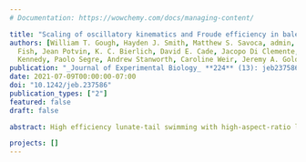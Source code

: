 ```yaml
---
# Documentation: https://wowchemy.com/docs/managing-content/

title: "Scaling of oscillatory kinematics and Froude efficiency in baleen whales"
authors: [William T. Gough, Hayden J. Smith, Matthew S. Savoca, admin, Frank E.
  Fish, Jean Potvin, K. C. Bierlich, David E. Cade, Jacopo Di Clemente, John
  Kennedy, Paolo Segre, Andrew Stanworth, Caroline Weir, Jeremy A. Goldbogen]
publication: "_Journal of Experimental Biology_ **224** (13): jeb237586"
date: 2021-07-09T00:00:00-07:00
doi: "10.1242/jeb.237586"
publication_types: ["2"]
featured: false
draft: false

abstract: High efficiency lunate-tail swimming with high-aspect-ratio lifting surfaces has evolved in many vertebrate lineages, from fish to cetaceans. Baleen whales (Mysticeti) are the largest swimming animals that exhibit this locomotor strategy, and present an ideal study system to examine how morphology and the kinematics of swimming scale to the largest body sizes. We used data from whale-borne inertial sensors coupled with morphometric measurements from aerial drones to calculate the hydrodynamic performance of oscillatory swimming in six baleen whale species ranging in body length from 5 to 25 m (fin whale, _Balaenoptera physalus_; Bryde's whale, _Balaenoptera edeni_; sei whale, _Balaenoptera borealis_; Antarctic minke whale, _Balaenoptera bonaerensis_; humpback whale, _Megaptera novaeangliae_; and blue whale, _Balaenoptera musculus_). We found that mass-specific thrust increased with both swimming speed and body size. Froude efficiency, defined as the ratio of useful power output to the rate of energy input (Sloop, 1978), generally increased with swimming speed but decreased on average with increasing body size. This finding is contrary to previous results in smaller animals, where Froude efficiency increased with body size. Although our empirically parameterized estimates for swimming baleen whale drag were higher than those of a simple gliding model, oscillatory locomotion at this scale exhibits generally high Froude efficiency as in other adept swimmers. Our results quantify the fine-scale kinematics and estimate the hydrodynamics of routine and energetically expensive swimming modes at the largest scale.

projects: []
---
```

